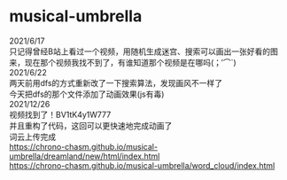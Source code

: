 # musical-umbrella
2021/6/17  
只记得曾经B站上看过一个视频，用随机生成迷宫、搜索可以画出一张好看的图来，现在那个视频我找不到了，有谁知道那个视频是在哪吗(；′⌒`)  
2021/6/22  
两天前用dfs的方式重新改了一下搜索算法，发现画风不一样了  
今天把dfs的那个文件添加了动画效果(js有毒)  
2021/12/26  
视频找到了！BV1tK4y1W777  
并且重构了代码，这回可以更快速地完成动画了  
词云上传完成  
https://chrono-chasm.github.io/musical-umbrella/dreamland/new/html/index.html  
https://chrono-chasm.github.io/musical-umbrella/word_cloud/index.html  
